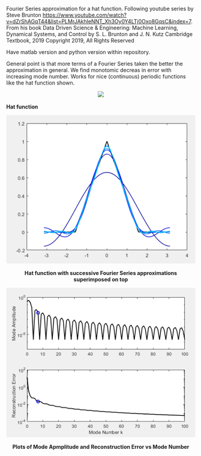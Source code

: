 Fourier Series approximation for a hat function. Following youtube series by Steve Brunton https://www.youtube.com/watch?v=dZrShAGqT44&list=PLMrJAkhIeNNT_Xh3Oy0Y4LTj0Oxo8GqsC&index=7. From his book Data Driven Science & Engineering: Machine Learning, Dynamical Systems, and Control by S. L. Brunton and J. N. Kutz Cambridge Textbook, 2019 Copyright 2019, All Rights Reserved

Have matlab version and python version within repository.

General point is that more terms of a Fourier Series taken the better the approximation in general. We find monotomic decreas in error with increasing mode number. Works for nice (continuous) periodic functions like the hat function shown.

<p align="center">
<img src="https://raw.githubusercontent.com/shansiddi/fourierseries/master/images/fig0.PNG">

<b>Hat function </b><br>
</p>  
  
![](images/fig1.PNG)
<p align="center">
<b>Hat function with successive Fourier Series approximations superimposed on top</b><br>
 
![](images/fig2.PNG)
<p align="center">
<b>Plots of Mode Apmplitude and Reconstruction Error vs Mode Number</b><br>
